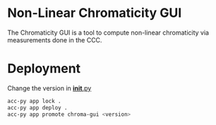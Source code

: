 # Non-Linear Chromaticity GUI

The Chromaticity GUI is a tool to compute non-linear chromaticity via
measurements done in the CCC.

# Deployment

Change the version in [__init__.py](./chroma_gui/__init__.py)

```bash
acc-py app lock .
acc-py app deploy .
acc-py app promote chroma-gui <version>
```
